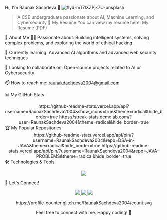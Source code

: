 Hi, I'm Raunak Sachdeva 👋
![flyd-mT7lXZPjk7U-unsplash](https://github.com/user-attachments/assets/166d2476-3805-4385-9ad9-4e0ba826c735)
>A CSE undergraduate passionate about AI, Machine Learning, and Cybersecurity</h3>
📄 My Resume
You can view my resume here: My Resume (PDF)

🚀 About Me
👩‍💻 Passionate about: Building intelligent systems, solving complex problems, and exploring the world of ethical hacking

🌱 Currently learning: Advanced AI algorithms and advanced web security techniques

🤝 Looking to collaborate on: Open-source projects related to AI or Cybersecurity

📫 How to reach me: raunakdachdeva2004@gmail.com

📊 My GitHub Stats
<div align="center">
https://github-readme-stats.vercel.app/api?username=RaunakSachdeva2004&show_icons=true&theme=radical&hide_border=true
https://streak-stats.demolab.com/?user=RaunakSachdeva2004&theme=radical&hide_border=true

</div>
🏆 My Popular Repositories
<div align="center">
https://github-readme-stats.vercel.app/api/pin/?username=RaunakSachdeva2004&repo=DSA-in-JAVA&theme=radical&hide_border=true
https://github-readme-stats.vercel.app/api/pin/?username=RaunakSachdeva2004&repo=JAVA-PROBLEMS&theme=radical&hide_border=true

</div>
🛠️ Technologies & Tools
<p align="center"> <img src="https://skillicons.dev/icons?i=java,python,c,cpp,html,css,js,react,nodejs,mongodb,mysql,git,github,linux,aws,azure,ai,tensorflow,ai&perline=9" /> </p>
🔗 Let's Connect!
<p align="center"> <a href="https://www.linkedin.com/in/raunak-sachdev" target="_blank"> <img src="https://img.shields.io/badge/LinkedIn-0077B5?style=for-the-badge&logo=linkedin&logoColor=white" /> </a> <a href="mailto:raunakdachdeva2004@gmail.com"> <img src="https://img.shields.io/badge/Gmail-D14836?style=for-the-badge&logo=gmail&logoColor=white" /> </a> <a href="https://github.com/RaunakSachdeva2004"> <img src="https://img.shields.io/badge/GitHub-100000?style=for-the-badge&logo=github&logoColor=white" /> </a> </p>
<div align="center">
https://profile-counter.glitch.me/RaunakSachdeva2004/count.svg

</div><p align="center">Feel free to connect with me. Happy coding! 🚀</p>
